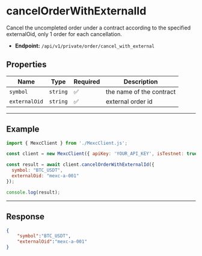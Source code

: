 # cancelOrderWithExternalId

Cancel the uncompleted order under a contract according to the specified externalOid, only 1 order for each cancellation.

- **Endpoint:** `/api/v1/private/order/cancel_with_external`

## Properties

| **Name**           | **Type**   | **Required** | **Description** |
|--------------------|------------|--------------|------------------|
| `symbol`           | `string`   | ✅            | the name of the contract |
| `externalOid`           | `string`   | ✅            | external order id |

---

## Example

```js
import { MexcClient } from './MexcClient.js';

const client = new MexcClient({ apiKey: 'YOUR_API_KEY', isTestnet: true });

const result = await client.cancelOrderWithExternalId({
  symbol: "BTC_USDT",
  externalOid: "mexc-a-001"
});

console.log(result);
```

---

## Response

```JSON
{
    "symbol":"BTC_USDT",
    "externalOid":"mexc-a-001"
}
```